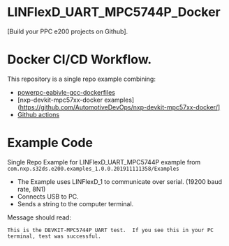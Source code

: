 # LINFlexD_UART_MPC5744P_Docker

[Build your PPC e200 projects on Github].

# Docker CI/CD Workflow.

This repository is a single repo example combining:

- [powerpc-eabivle-gcc-dockerfiles](https://github.com/AutomotiveDevOps/powerpc-eabivle-gcc-dockerfiles)
- [nxp-devkit-mpc57xx-docker examples](https://github.com/AutomotiveDevOps/nxp-devkit-mpc57xx-docker/]
- [Github actions](https://github.com/features/actions)


# Example Code

Single Repo Example for LINFlexD_UART_MPC5744P example from ```com.nxp.s32ds.e200.examples_1.0.0.201911111358/Examples```

- The Example uses LINFlexD_1 to communicate over serial. (19200 baud rate, 8N1)
- Connects USB to PC.
- Sends a string to the computer terminal.

Message should read:

    This is the DEVKIT-MPC5744P UART test.  If you see this in your PC terminal, test was successful.
